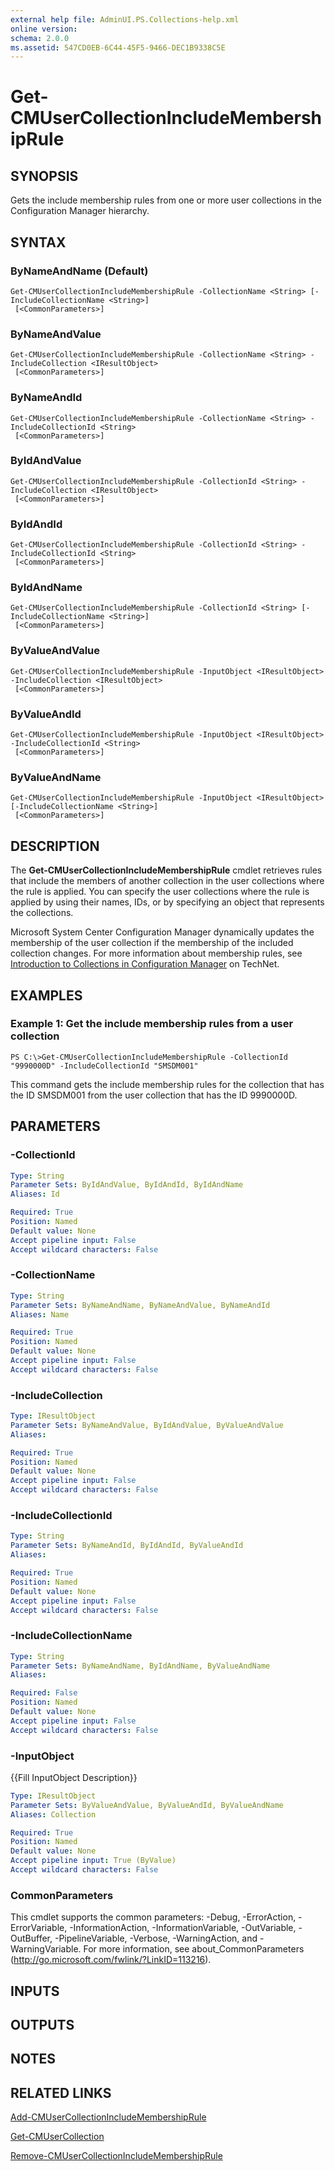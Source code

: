 ```yaml
---
external help file: AdminUI.PS.Collections-help.xml
online version: 
schema: 2.0.0
ms.assetid: 547CD0EB-6C44-45F5-9466-DEC1B9338C5E
---
```


# Get-CMUserCollectionIncludeMembershipRule

## SYNOPSIS
Gets the include membership rules from one or more user collections in the Configuration Manager hierarchy.

## SYNTAX

### ByNameAndName (Default)
```
Get-CMUserCollectionIncludeMembershipRule -CollectionName <String> [-IncludeCollectionName <String>]
 [<CommonParameters>]
```

### ByNameAndValue
```
Get-CMUserCollectionIncludeMembershipRule -CollectionName <String> -IncludeCollection <IResultObject>
 [<CommonParameters>]
```

### ByNameAndId
```
Get-CMUserCollectionIncludeMembershipRule -CollectionName <String> -IncludeCollectionId <String>
 [<CommonParameters>]
```

### ByIdAndValue
```
Get-CMUserCollectionIncludeMembershipRule -CollectionId <String> -IncludeCollection <IResultObject>
 [<CommonParameters>]
```

### ByIdAndId
```
Get-CMUserCollectionIncludeMembershipRule -CollectionId <String> -IncludeCollectionId <String>
 [<CommonParameters>]
```

### ByIdAndName
```
Get-CMUserCollectionIncludeMembershipRule -CollectionId <String> [-IncludeCollectionName <String>]
 [<CommonParameters>]
```

### ByValueAndValue
```
Get-CMUserCollectionIncludeMembershipRule -InputObject <IResultObject> -IncludeCollection <IResultObject>
 [<CommonParameters>]
```

### ByValueAndId
```
Get-CMUserCollectionIncludeMembershipRule -InputObject <IResultObject> -IncludeCollectionId <String>
 [<CommonParameters>]
```

### ByValueAndName
```
Get-CMUserCollectionIncludeMembershipRule -InputObject <IResultObject> [-IncludeCollectionName <String>]
 [<CommonParameters>]
```

## DESCRIPTION
The **Get-CMUserCollectionIncludeMembershipRule** cmdlet retrieves rules that include the members of another collection in the user collections where the rule is applied.
You can specify the user collections where the rule is applied by using their names, IDs, or by specifying an object that represents the collections.

Microsoft System Center Configuration Manager dynamically updates the membership of the user collection if the membership of the included collection changes.
For more information about membership rules, see [Introduction to Collections in Configuration Manager](http://go.microsoft.com/fwlink/p/?LinkID=259433) on TechNet.

## EXAMPLES

### Example 1: Get the include membership rules from a user collection
```
PS C:\>Get-CMUserCollectionIncludeMembershipRule -CollectionId "9990000D" -IncludeCollectionId "SMSDM001"
```

This command gets the include membership rules for the collection that has the ID SMSDM001 from the user collection that has the ID 9990000D.

## PARAMETERS

### -CollectionId


```yaml
Type: String
Parameter Sets: ByIdAndValue, ByIdAndId, ByIdAndName
Aliases: Id

Required: True
Position: Named
Default value: None
Accept pipeline input: False
Accept wildcard characters: False
```

### -CollectionName


```yaml
Type: String
Parameter Sets: ByNameAndName, ByNameAndValue, ByNameAndId
Aliases: Name

Required: True
Position: Named
Default value: None
Accept pipeline input: False
Accept wildcard characters: False
```

### -IncludeCollection


```yaml
Type: IResultObject
Parameter Sets: ByNameAndValue, ByIdAndValue, ByValueAndValue
Aliases: 

Required: True
Position: Named
Default value: None
Accept pipeline input: False
Accept wildcard characters: False
```

### -IncludeCollectionId


```yaml
Type: String
Parameter Sets: ByNameAndId, ByIdAndId, ByValueAndId
Aliases: 

Required: True
Position: Named
Default value: None
Accept pipeline input: False
Accept wildcard characters: False
```

### -IncludeCollectionName


```yaml
Type: String
Parameter Sets: ByNameAndName, ByIdAndName, ByValueAndName
Aliases: 

Required: False
Position: Named
Default value: None
Accept pipeline input: False
Accept wildcard characters: False
```

### -InputObject
{{Fill InputObject Description}}

```yaml
Type: IResultObject
Parameter Sets: ByValueAndValue, ByValueAndId, ByValueAndName
Aliases: Collection

Required: True
Position: Named
Default value: None
Accept pipeline input: True (ByValue)
Accept wildcard characters: False
```

### CommonParameters
This cmdlet supports the common parameters: -Debug, -ErrorAction, -ErrorVariable, -InformationAction, -InformationVariable, -OutVariable, -OutBuffer, -PipelineVariable, -Verbose, -WarningAction, and -WarningVariable. For more information, see about_CommonParameters (http://go.microsoft.com/fwlink/?LinkID=113216).

## INPUTS

## OUTPUTS

## NOTES

## RELATED LINKS

[Add-CMUserCollectionIncludeMembershipRule](./Add-CMUserCollectionIncludeMembershipRule.md)

[Get-CMUserCollection](./Get-CMUserCollection.md)

[Remove-CMUserCollectionIncludeMembershipRule](./Remove-CMUserCollectionIncludeMembershipRule.md)


